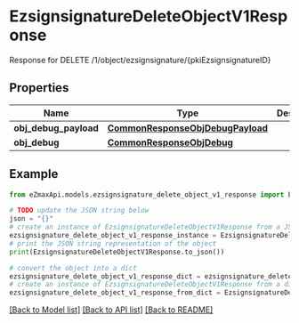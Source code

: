 # EzsignsignatureDeleteObjectV1Response

Response for DELETE /1/object/ezsignsignature/{pkiEzsignsignatureID}

## Properties

Name | Type | Description | Notes
------------ | ------------- | ------------- | -------------
**obj_debug_payload** | [**CommonResponseObjDebugPayload**](CommonResponseObjDebugPayload.md) |  | 
**obj_debug** | [**CommonResponseObjDebug**](CommonResponseObjDebug.md) |  | [optional] 

## Example

```python
from eZmaxApi.models.ezsignsignature_delete_object_v1_response import EzsignsignatureDeleteObjectV1Response

# TODO update the JSON string below
json = "{}"
# create an instance of EzsignsignatureDeleteObjectV1Response from a JSON string
ezsignsignature_delete_object_v1_response_instance = EzsignsignatureDeleteObjectV1Response.from_json(json)
# print the JSON string representation of the object
print(EzsignsignatureDeleteObjectV1Response.to_json())

# convert the object into a dict
ezsignsignature_delete_object_v1_response_dict = ezsignsignature_delete_object_v1_response_instance.to_dict()
# create an instance of EzsignsignatureDeleteObjectV1Response from a dict
ezsignsignature_delete_object_v1_response_from_dict = EzsignsignatureDeleteObjectV1Response.from_dict(ezsignsignature_delete_object_v1_response_dict)
```
[[Back to Model list]](../README.md#documentation-for-models) [[Back to API list]](../README.md#documentation-for-api-endpoints) [[Back to README]](../README.md)



